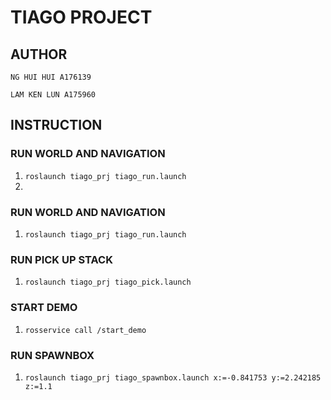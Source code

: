 # TIAGO PROJECT
## AUTHOR
`NG HUI HUI A176139`

`LAM KEN LUN A175960`

## INSTRUCTION
### RUN WORLD AND NAVIGATION
1. `roslaunch tiago_prj tiago_run.launch`
2. 
### RUN WORLD AND NAVIGATION
1. `roslaunch tiago_prj tiago_run.launch`

### RUN PICK UP STACK
1. `roslaunch tiago_prj tiago_pick.launch`

### START DEMO
1. `rosservice call /start_demo`

### RUN SPAWNBOX
1. `roslaunch tiago_prj tiago_spawnbox.launch x:=-0.841753 y:=2.242185 z:=1.1`
